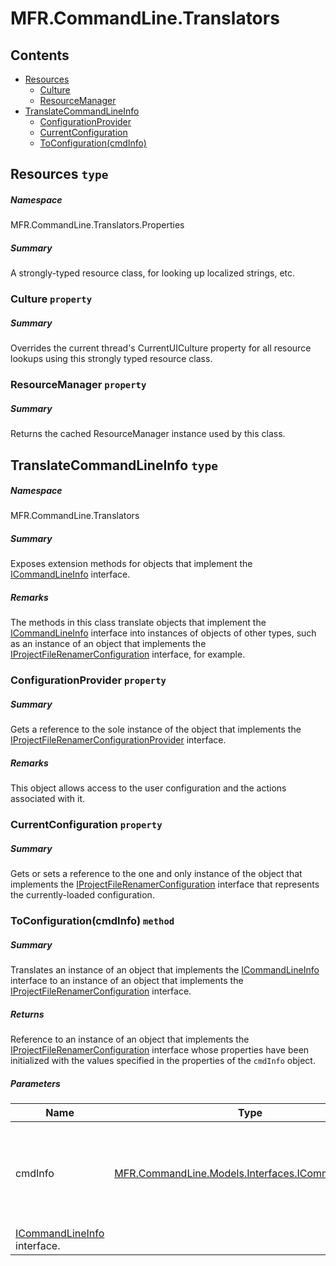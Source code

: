 <a name='assembly'></a>
# MFR.CommandLine.Translators

## Contents

- [Resources](#T-MFR-CommandLine-Translators-Properties-Resources 'MFR.CommandLine.Translators.Properties.Resources')
  - [Culture](#P-MFR-CommandLine-Translators-Properties-Resources-Culture 'MFR.CommandLine.Translators.Properties.Resources.Culture')
  - [ResourceManager](#P-MFR-CommandLine-Translators-Properties-Resources-ResourceManager 'MFR.CommandLine.Translators.Properties.Resources.ResourceManager')
- [TranslateCommandLineInfo](#T-MFR-CommandLine-Translators-TranslateCommandLineInfo 'MFR.CommandLine.Translators.TranslateCommandLineInfo')
  - [ConfigurationProvider](#P-MFR-CommandLine-Translators-TranslateCommandLineInfo-ConfigurationProvider 'MFR.CommandLine.Translators.TranslateCommandLineInfo.ConfigurationProvider')
  - [CurrentConfiguration](#P-MFR-CommandLine-Translators-TranslateCommandLineInfo-CurrentConfiguration 'MFR.CommandLine.Translators.TranslateCommandLineInfo.CurrentConfiguration')
  - [ToConfiguration(cmdInfo)](#M-MFR-CommandLine-Translators-TranslateCommandLineInfo-ToConfiguration-MFR-CommandLine-Models-Interfaces-ICommandLineInfo- 'MFR.CommandLine.Translators.TranslateCommandLineInfo.ToConfiguration(MFR.CommandLine.Models.Interfaces.ICommandLineInfo)')

<a name='T-MFR-CommandLine-Translators-Properties-Resources'></a>
## Resources `type`

##### Namespace

MFR.CommandLine.Translators.Properties

##### Summary

A strongly-typed resource class, for looking up localized strings, etc.

<a name='P-MFR-CommandLine-Translators-Properties-Resources-Culture'></a>
### Culture `property`

##### Summary

Overrides the current thread's CurrentUICulture property for all
  resource lookups using this strongly typed resource class.

<a name='P-MFR-CommandLine-Translators-Properties-Resources-ResourceManager'></a>
### ResourceManager `property`

##### Summary

Returns the cached ResourceManager instance used by this class.

<a name='T-MFR-CommandLine-Translators-TranslateCommandLineInfo'></a>
## TranslateCommandLineInfo `type`

##### Namespace

MFR.CommandLine.Translators

##### Summary

Exposes extension methods for objects that implement the
[ICommandLineInfo](#T-MFR-CommandLine-Models-Interfaces-ICommandLineInfo 'MFR.CommandLine.Models.Interfaces.ICommandLineInfo') interface.

##### Remarks

The methods in this class translate objects that implement the
[ICommandLineInfo](#T-MFR-CommandLine-Models-Interfaces-ICommandLineInfo 'MFR.CommandLine.Models.Interfaces.ICommandLineInfo') interface
into instances of objects of other types, such as an instance of an object that
implements the
[IProjectFileRenamerConfiguration](#T-MFR-Settings-Configuration-Interfaces-IProjectFileRenamerConfiguration 'MFR.Settings.Configuration.Interfaces.IProjectFileRenamerConfiguration')
interface, for example.

<a name='P-MFR-CommandLine-Translators-TranslateCommandLineInfo-ConfigurationProvider'></a>
### ConfigurationProvider `property`

##### Summary

Gets a reference to the sole instance of the object that implements the
[IProjectFileRenamerConfigurationProvider](#T-MFR-Settings-Configuration-Providers-Interfaces-IProjectFileRenamerConfigurationProvider 'MFR.Settings.Configuration.Providers.Interfaces.IProjectFileRenamerConfigurationProvider')
interface.

##### Remarks

This object allows access to the user configuration and the
actions
associated with it.

<a name='P-MFR-CommandLine-Translators-TranslateCommandLineInfo-CurrentConfiguration'></a>
### CurrentConfiguration `property`

##### Summary

Gets or sets a reference to the one and only instance of the object that
implements the
[IProjectFileRenamerConfiguration](#T-MFR-Settings-Configuration-Interfaces-IProjectFileRenamerConfiguration 'MFR.Settings.Configuration.Interfaces.IProjectFileRenamerConfiguration')
interface that represents the currently-loaded configuration.

<a name='M-MFR-CommandLine-Translators-TranslateCommandLineInfo-ToConfiguration-MFR-CommandLine-Models-Interfaces-ICommandLineInfo-'></a>
### ToConfiguration(cmdInfo) `method`

##### Summary

Translates an instance of an object that implements the
[ICommandLineInfo](#T-MFR-CommandLine-Models-Interfaces-ICommandLineInfo 'MFR.CommandLine.Models.Interfaces.ICommandLineInfo') interface
to an instance of an object that implements the
[IProjectFileRenamerConfiguration](#T-MFR-Settings-Configuration-Interfaces-IProjectFileRenamerConfiguration 'MFR.Settings.Configuration.Interfaces.IProjectFileRenamerConfiguration')
interface.

##### Returns

Reference to an instance of an object that implements the
[IProjectFileRenamerConfiguration](#T-MFR-Settings-Configuration-Interfaces-IProjectFileRenamerConfiguration 'MFR.Settings.Configuration.Interfaces.IProjectFileRenamerConfiguration') interface
whose properties have been initialized with the values specified in the
properties of the `cmdInfo` object.

##### Parameters

| Name | Type | Description |
| ---- | ---- | ----------- |
| cmdInfo | [MFR.CommandLine.Models.Interfaces.ICommandLineInfo](#T-MFR-CommandLine-Models-Interfaces-ICommandLineInfo 'MFR.CommandLine.Models.Interfaces.ICommandLineInfo') | (Required.) Reference to an instance of an object that implements the
[ICommandLineInfo](#T-MFR-CommandLine-Models-Interfaces-ICommandLineInfo 'MFR.CommandLine.Models.Interfaces.ICommandLineInfo') interface. |
